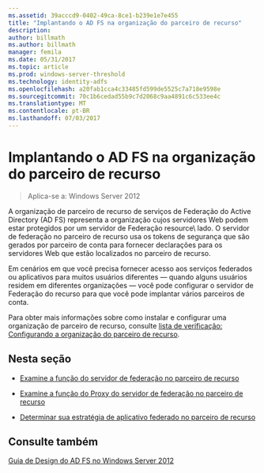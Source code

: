 ```yaml
---
ms.assetid: 39acccd9-0402-49ca-8ce1-b239e1e7e455
title: "Implantando o AD FS na organização do parceiro de recurso"
description: 
author: billmath
ms.author: billmath
manager: femila
ms.date: 05/31/2017
ms.topic: article
ms.prod: windows-server-threshold
ms.technology: identity-adfs
ms.openlocfilehash: a20fab1cca4c33485fd599de5525c7a718e9598e
ms.sourcegitcommit: 70c1b6cedad55b9c7d2068c9aa4891c6c533ee4c
ms.translationtype: MT
ms.contentlocale: pt-BR
ms.lasthandoff: 07/03/2017
---
```

# <a name="deploying-ad-fs-in-the-resource-partner-organization"></a>Implantando o AD FS na organização do parceiro de recurso

>Aplica-se a: Windows Server 2012

A organização de parceiro de recurso de serviços de Federação do Active Directory \(AD FS\) representa a organização cujos servidores Web podem estar protegidos por um servidor de Federação resource\ lado. O servidor de federação no parceiro de recurso usa os tokens de segurança que são gerados por parceiro de conta para fornecer declarações para os servidores Web que estão localizados no parceiro de recurso.  
  
Em cenários em que você precisa fornecer acesso aos serviços federados ou aplicativos para muitos usuários diferentes — quando alguns usuários residem em diferentes organizações — você pode configurar o servidor de Federação do recurso para que você pode implantar vários parceiros de conta.  
  
Para obter mais informações sobre como instalar e configurar uma organização de parceiro de recurso, consulte [lista de verificação: Configurando a organização do parceiro de recurso](../../ad-fs/deployment/Checklist--Configuring-the-Resource-Partner-Organization.md).  
  
## <a name="in-this-section"></a>Nesta seção  
  
-   [Examine a função do servidor de federação no parceiro de recurso](Review-the-Role-of-the-Federation-Server-in-the-Resource-Partner.md)  
  
-   [Examine a função do Proxy do servidor de federação no parceiro de recurso](Review-the-Role-of-the-Federation-Server-Proxy-in-the-Resource-Partner.md)  
  
-   [Determinar sua estratégia de aplicativo federado no parceiro de recurso](Determine-Your-Federated-Application-Strategy-in-the-Resource-Partner.md)  
  

## <a name="see-also"></a>Consulte também
[Guia de Design do AD FS no Windows Server 2012](AD-FS-Design-Guide-in-Windows-Server-2012.md)
